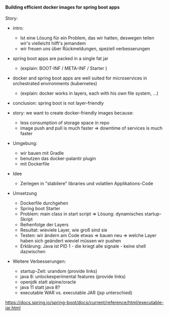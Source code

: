 #### Building efficient docker images for spring boot apps



Story:
  - intro:
    - Ist eine Lösung für ein Problem, das wir hatten, deswegen teilen wir's vielleicht hilft's jemandem
    - wir freuen uns über Rückmeldungen, speziell verbesserungen

  - spring boot apps are packed in a single fat jar
    - (explain: BOOT-INF / META-INF / Starter )
  - docker and spring boot apps are well suited for microservices in orchestrated environments (kubernetes)
    - (explain: docker works in layers, each with his own file system, ...)
  - conclusion: spring boot is not layer-friendly
  - story: we want to create docker-friendly images because:
    - less consumption of storage space in repo
    - image push and pull is much faster => downtime of services is much faster
  - Umgebung:
    - wir bauen mit Gradle
    - benutzen das docker-palantir plugin
    - mit Dockerfile  
  - Idee
    - Zerlegen in "stabilere" libraries und volatilen Applikations-Code
  - Umsetzung
    - Dockerfile durchgehen
    - Spring boot Starter
    - Problem: main class in start script => Lösung: dynamisches startup-Skript
    - Reihenfolge der Layers
    - Resultat: wieviele Layer, wie groß sind sie
    - Testen: wir ändern am Code etwas => bauen neu => welche Layer haben sich geändert wieviel müssen wir pushen
    - Erklärung: Java ist PID 1 - die kriegt alle signale - keine shell dazwischen
  - Weitere Verbesserungen:
    - startup-Zeit: urandom (provide links)
    - java 8: unlockexperimental features (provide links)
    - openjdk statt alpine/oracle   
    - java 11 statt java 8?
    - executable WAR vs. executable JAR (jsp unterschied)
  
https://docs.spring.io/spring-boot/docs/current/reference/html/executable-jar.html
